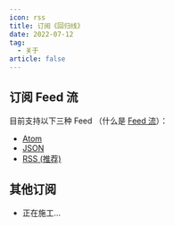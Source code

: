 ```yaml
---
icon: rss
title: 订阅《回归线》
date: 2022-07-12
tag:
  - 关于
article: false
---
```


## 订阅 Feed 流

目前支持以下三种 Feed （什么是 [Feed 流](https://www.zhihu.com/question/20690652)）：

- [Atom](atom.xml)
- [JSON](feed.json)
- [RSS (推荐)](rss.xml)

## 其他订阅

- 正在施工...